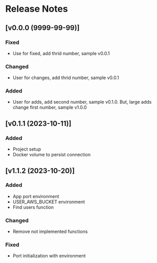 # Release Notes

## [v0.0.0 (9999-99-99)]
### Fixed
- Use for fixed, add thrid number, sample v0.0.1

### Changed
- User for changes, add thrid number, sample v0.0.1

### Added
- User for adds, add second number, sample v0.1.0. But, large adds change first number, sample v1.0.0

## [v0.1.1 (2023-10-11)]
### Added
- Project setup
- Docker volume to persist connection

## [v1.1.2 (2023-10-20)]
### Added
- App port environment
- USER_AWS_BUCKET environment
- Find users function

### Changed
- Remove not implemented functions

### Fixed
- Port initialization with environment 
